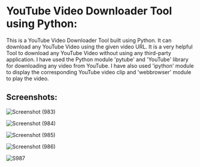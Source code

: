 <h1>YouTube Video Downloader Tool using Python:</h1>

This is a YouTube Video Downloader Tool built using Python. It can download any YouTube Video using the given video URL.
It is a very helpful Tool to download any YouTube Video without using any third-party application.
I have used the Python module 'pytube' and 'YouTube' library for downloading any video from YouTube. 
I have also used 'ipython' module to display the corresponding YouTube video clip and 'webbrowser' module to play the video.

<h2>Screenshots:</h2>


![Screenshot (983)](https://coderspacket.com/uploads/user_files/2023-05/Screenshot_(780)-1684044758-1763.png)


![Screenshot (984)](https://coderspacket.com/uploads/user_files/2023-05/Screenshot_(781)-1684044776-1763.png)


![Screenshot (985)](https://coderspacket.com/uploads/user_files/2023-05/Screenshot_(786)-1684044793-1763.png)



![Screenshot (986)](https://coderspacket.com/uploads/user_files/2023-05/Screenshot_(785)-1684044837-1763.png)


![S987](https://coderspacket.com/uploads/user_files/2023-05/Screenshot_(789)-1684045435-1763.png)
